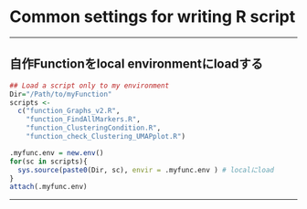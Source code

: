 # Common settings for writing R script

----
## 自作Functionをlocal environmentにloadする
```r
## Load a script only to my environment
Dir="/Path/to/myFunction"
scripts <- 
  c("function_Graphs_v2.R",
    "function_FindAllMarkers.R", 
    "function_ClusteringCondition.R",
    "function_check_Clustering_UMAPplot.R")

.myfunc.env = new.env()
for(sc in scripts){
  sys.source(paste0(Dir, sc), envir = .myfunc.env ) # localにload
}
attach(.myfunc.env)
```
----
